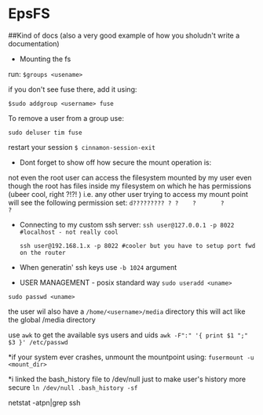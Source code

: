 EpsFS
=====
##Kind of docs (also a very good example of how you sholudn't write a documentation)


* Mounting the fs

run:
``$groups <usename>``

if you don't see fuse there, add it using:

``$sudo addgroup <username> fuse``

To remove a user from a group use:

``sudo deluser tim fuse``

restart your session ``$ cinnamon-session-exit``

* Dont forget to show off how secure the mount operation is:

not even the root user can access the filesystem mounted by my user even
though the root has files inside my filesystem on which he has permissions
(ubeer cool, right ?!?! )
i.e. any other user trying to access my mount point will see the following
permission set:
``d????????? ? ?    ?       ?            ?``



* Connecting to my custom ssh server:
    ``ssh user@127.0.0.1 -p 8022 #localhost - not really cool``

    ``ssh user@192.168.1.x -p 8022 #cooler but you have to setup port fwd on the router``

* When generatin' ssh keys use ``-b 1024`` argument


* USER MANAGEMENT - posix standard way
``sudo useradd <uname>``

``sudo passwd <uname>``

the user wil also have a ``/home/<username>/media`` directory
this will act like the global /media directory


use ``awk`` to get the available sys users and uids
``awk -F":" '{ print $1 ";" $3 }' /etc/passwd``

*if your system ever crashes, unmount the mountpoint using:
    ``fusermount -u <mount_dir>``

*i linked the bash_history file to /dev/null just to make user's history more secure
    ``ln /dev/null .bash_history -sf``


netstat -atpn|grep ssh
